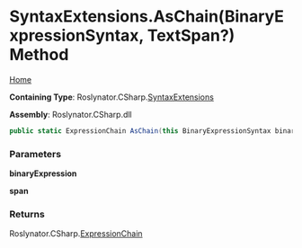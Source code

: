 <a name="_top"></a>

# SyntaxExtensions\.AsChain\(BinaryExpressionSyntax, TextSpan?\) Method

[Home](../../../../README.md#_top)

**Containing Type**: Roslynator\.CSharp\.[SyntaxExtensions](../README.md#_top)

**Assembly**: Roslynator\.CSharp\.dll

```csharp
public static ExpressionChain AsChain(this BinaryExpressionSyntax binaryExpression, TextSpan? span = null)
```

### Parameters

**binaryExpression**

**span**

### Returns

Roslynator\.CSharp\.[ExpressionChain](../../ExpressionChain/README.md#_top)

